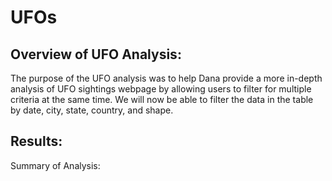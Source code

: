 # UFOs

## Overview of UFO Analysis: 

The purpose of the UFO analysis was to help Dana provide a more in-depth analysis of UFO sightings webpage by allowing users to filter for multiple criteria at the same time. We will now be able to filter the data in the table by date, city, state, country, and shape. 

## Results:



Summary of Analysis:


